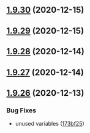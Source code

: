 ## [1.9.30](https://github.com/dds/aoc2020/compare/v1.9.29...v1.9.30) (2020-12-15)



## [1.9.29](https://github.com/dds/aoc2020/compare/v1.9.28...v1.9.29) (2020-12-15)



## [1.9.28](https://github.com/dds/aoc2020/compare/v1.9.27...v1.9.28) (2020-12-14)



## [1.9.27](https://github.com/dds/aoc2020/compare/v1.9.26...v1.9.27) (2020-12-14)



## [1.9.26](https://github.com/dds/aoc2020/compare/v1.9.25...v1.9.26) (2020-12-13)


### Bug Fixes

* unused variables ([173bf25](https://github.com/dds/aoc2020/commit/173bf25f9cd1254d42fb8a63e60875dcbc69ee93))



